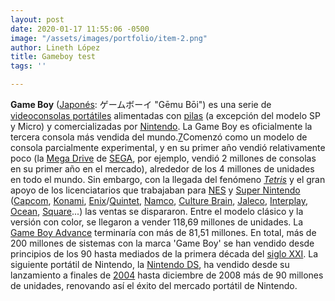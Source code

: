 ```yaml
---
layout: post
date: 2020-01-17 11:55:06 -0500
image: "/assets/images/portfolio/item-2.png"
author: Lineth López
title: Gameboy test
tags: ''

---
```

**Game Boy** ([Japonés](https://es.wikipedia.org/wiki/Idioma_japon%C3%A9s "Idioma japonés"): ゲームボーイ "Gēmu Bōi") es una serie de [videoconsolas portátiles](https://es.wikipedia.org/wiki/Videoconsola_port%C3%A1til "Videoconsola portátil") alimentadas con [pilas](https://es.wikipedia.org/wiki/Pila_voltaica "Pila voltaica") (a excepción del modelo SP y Micro) y comercializadas por [Nintendo](https://es.wikipedia.org/wiki/Nintendo "Nintendo"). La Game Boy es oficialmente la tercera consola más vendida del mundo.[7](https://es.wikipedia.org/wiki/Game_Boy#cite_note-Statista-7)​Comenzó como un modelo de consola parcialmente experimental, y en su primer año vendió relativamente poco (la [Mega Drive](https://es.wikipedia.org/wiki/Mega_Drive "Mega Drive") de [SEGA](https://es.wikipedia.org/wiki/SEGA "SEGA"), por ejemplo, vendió 2 millones de consolas en su primer año en el mercado), alrededor de los 4 millones de unidades en todo el mundo. Sin embargo, con la llegada del fenómeno [_Tetris_](https://es.wikipedia.org/wiki/Tetris "Tetris") y el gran apoyo de los licenciatarios que trabajaban para [NES](https://es.wikipedia.org/wiki/NES "NES") y [Super Nintendo](https://es.wikipedia.org/wiki/Super_Nintendo "Super Nintendo") ([Capcom](https://es.wikipedia.org/wiki/Capcom "Capcom"), [Konami](https://es.wikipedia.org/wiki/Konami "Konami"), [Enix](https://es.wikipedia.org/wiki/Enix_(empresa) "Enix (empresa)")/[Quintet](https://es.wikipedia.org/wiki/Quintet "Quintet"), [Namco](https://es.wikipedia.org/wiki/Namco "Namco"), [Culture Brain](https://es.wikipedia.org/w/index.php?title=Culture_Brain&action=edit&redlink=1 "Culture Brain (aún no redactado)"), [Jaleco](https://es.wikipedia.org/wiki/Jaleco "Jaleco"), [Interplay](https://es.wikipedia.org/wiki/Interplay "Interplay"), [Ocean](https://es.wikipedia.org/wiki/Ocean_Software "Ocean Software"), [Square](https://es.wikipedia.org/wiki/Squaresoft "Squaresoft")...) las ventas se dispararon. Entre el modelo clásico y la versión con color, se llegaron a vender 118,69 millones de unidades. La [Game Boy Advance](https://es.wikipedia.org/wiki/Game_Boy_Advance "Game Boy Advance") terminaría con más de 81,51 millones. En total, más de 200 millones de sistemas con la marca 'Game Boy' se han vendido desde principios de los 90 hasta mediados de la primera década del [siglo XXI](https://es.wikipedia.org/wiki/Siglo_XXI "Siglo XXI"). La siguiente portátil de Nintendo, la [Nintendo DS](https://es.wikipedia.org/wiki/Nintendo_DS "Nintendo DS"), ha vendido desde su lanzamiento a finales de [2004](https://es.wikipedia.org/wiki/2004 "2004") hasta diciembre de 2008 más de 90 millones de unidades, renovando así el éxito del mercado portátil de Nintendo.
